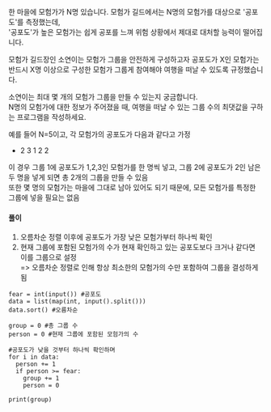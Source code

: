 한 마을에 모험가가 N명 있습니다. 모험가 길드에서는 N명의 모험가를 대상으로 '공포도'를 측정했는데,   
'공포도'가 높은 모험가는 쉽게 공포를 느껴 위험 상황에서 제대로 대처할 능력이 떨어집니다.  
   
모험가 길드장인 소연이는 모험가 그룹을 안전하게 구성하고자 공포도가 X인 모험가는 반드시 X명 이상으로 구성한 모험가 그룹게 참여해야 여행을 떠날 수 있도록 규정했습니다.   
   
소연이는 최대 몇 개의 모험가 그룹을 만들 수 있는지 궁금합니다.   
N명의 모험가에 대한 정보가 주어졌을 때, 여행을 떠날 수 있는 그룹 수의 최댓값을 구하는 프로그램을 작성하세요.   
   
예를 들어 N=5이고, 각 모험가의 공포도가 다음과 같다고 가정   
- 2 3 1 2 2 

이 경우 그룹 1에 공포도가 1,2,3인 모험가를 한 명씩 넣고, 그룹 2에 공포도가 2인 남은 두 명을 넣게 되면 총 2개의 그룹을 만들 수 있음   
또한 몇 명의 모험가는 마을에 그대로 남아 있어도 되기 때문에, 모든 모험가를 특정한 그룹에 넣을 필요는 없음   

   
#### 풀이   
   
1. 오름차순 정렬 이후에 공포도가 가장 낮은 모험가부터 하나씩 확인
2. 현재 그룹에 포함된 모험가의 수가 현재 확인하고 있는 공포도보다 크거나 같다면 이를 그룹으로 설정   
=> 오름차순 정렬로 인해 항상 최소한의 모험가의 수만 포함하여 그룹을 결성하게 됨   
   
<pre><code>fear = int(input()) #공포도
data = list(map(int, input().split()))
data.sort() #오름차순

group = 0 #총 그룹 수 
person = 0 #현재 그룹에 포함된 모험가의 수

#공포도가 낮을 것부터 하나씩 확인하며
for i in data:
  person += 1
  if person >= fear:
    group += 1
    person = 0

print(group) </code></pre>
